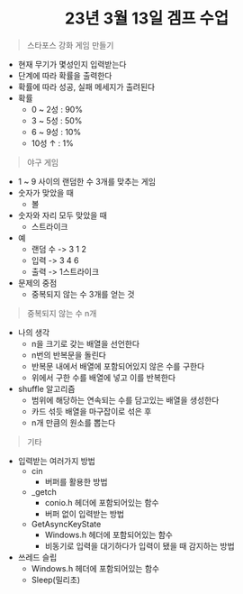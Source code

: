 # <center> **23년 3월 13일 겜프 수업** </center>

> 스타포스 강화 게임 만들기
 - 현재 무기가 몇성인지 입력받는다
 - 단계에 따라 확률을 출력한다
 - 확률에 따라 성공, 실패 메세지가 출려된다
 - 확률
   - 0 ~ 2성 : 90%
   - 3 ~ 5성 : 50%
   - 6 ~ 9성 : 10%
   - 10성 ↑ : 1%

> 야구 게임
 - 1 ~ 9 사이의 랜덤한 수 3개를 맞추는 게임
 - 숫자가 맞았을 때 
   - 볼
 - 숫자와 자리 모두 맞았을 때
   - 스트라이크
 - 예
   - 랜덤 수 -> 3 1 2
   - 입력 -> 3 4 6
   - 출력 -> 1스트라이크
 - 문제의 중점
   - 중복되지 않는 수 3개를 얻는 것

> 중복되지 않는 수 n개
 - 나의 생각
   - n을 크기로 갖는 배열을 선언한다
   - n번의 반복문을 돌린다
   - 반복문 내에서 배열에 포함되어있지 않은 수를 구한다
   - 위에서 구한 수를 배열에 넣고 이를 반복한다
 - shuffle 알고리즘
   - 범위에 해당하는 연속되는 수를 담고있는 배열을 생성한다
   - 카드 섞듯 배열을 마구잡이로 섞은 후
   - n개 만큼의 원소를 뽑는다

> 기타
 - 입력받는 여러가지 방법
   - cin
     - 버퍼를 활용한 방법
   - _getch
     - conio.h 헤더에 포함되어있는 함수
     - 버퍼 없이 입력받는 방법
   - GetAsyncKeyState
     - Windows.h 헤더에 포함되어있는 함수
     - 비동기로 입력을 대기하다가 입력이 됐을 때 감지하는 방법
 - 쓰레드 슬립
   - Windows.h 헤더에 포함되어있는 함수
   - Sleep(밀리초)